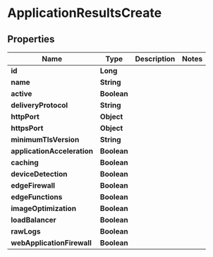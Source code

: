 

# ApplicationResultsCreate


## Properties

| Name | Type | Description | Notes |
|------------ | ------------- | ------------- | -------------|
|**id** | **Long** |  |  |
|**name** | **String** |  |  |
|**active** | **Boolean** |  |  |
|**deliveryProtocol** | **String** |  |  |
|**httpPort** | **Object** |  |  |
|**httpsPort** | **Object** |  |  |
|**minimumTlsVersion** | **String** |  |  |
|**applicationAcceleration** | **Boolean** |  |  |
|**caching** | **Boolean** |  |  |
|**deviceDetection** | **Boolean** |  |  |
|**edgeFirewall** | **Boolean** |  |  |
|**edgeFunctions** | **Boolean** |  |  |
|**imageOptimization** | **Boolean** |  |  |
|**loadBalancer** | **Boolean** |  |  |
|**rawLogs** | **Boolean** |  |  |
|**webApplicationFirewall** | **Boolean** |  |  |



